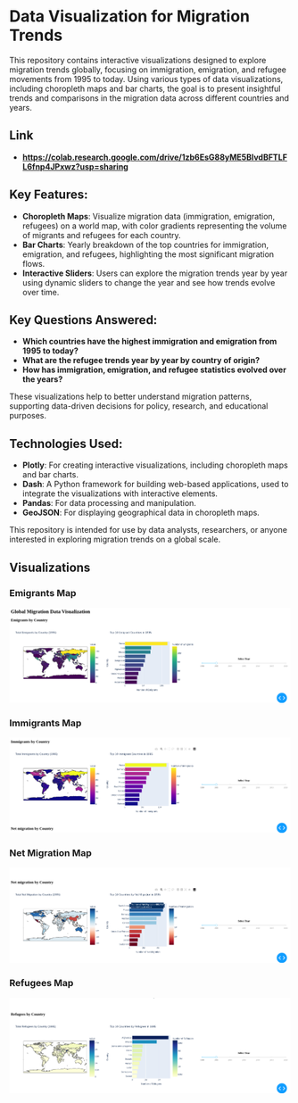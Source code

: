 # Data Visualization for Migration Trends

This repository contains interactive visualizations designed to explore migration trends globally, focusing on immigration, emigration, and refugee movements from 1995 to today. Using various types of data visualizations, including choropleth maps and bar charts, the goal is to present insightful trends and comparisons in the migration data across different countries and years.

## Link
- **https://colab.research.google.com/drive/1zb6EsG88yME5BlvdBFTLFL6fnp4JPxwz?usp=sharing**

## Key Features:
- **Choropleth Maps**: Visualize migration data (immigration, emigration, refugees) on a world map, with color gradients representing the volume of migrants and refugees for each country.
- **Bar Charts**: Yearly breakdown of the top countries for immigration, emigration, and refugees, highlighting the most significant migration flows.
- **Interactive Sliders**: Users can explore the migration trends year by year using dynamic sliders to change the year and see how trends evolve over time.

## Key Questions Answered:
- **Which countries have the highest immigration and emigration from 1995 to today?**
- **What are the refugee trends year by year by country of origin?**
- **How has immigration, emigration, and refugee statistics evolved over the years?**

These visualizations help to better understand migration patterns, supporting data-driven decisions for policy, research, and educational purposes.

## Technologies Used:
- **Plotly**: For creating interactive visualizations, including choropleth maps and bar charts.
- **Dash**: A Python framework for building web-based applications, used to integrate the visualizations with interactive elements.
- **Pandas**: For data processing and manipulation.
- **GeoJSON**: For displaying geographical data in choropleth maps.

This repository is intended for use by data analysts, researchers, or anyone interested in exploring migration trends on a global scale.

 
## Visualizations

### Emigrants Map
![Emigrant Map](https://github.com/Tolga-dev/DataVisulation/blob/main/1.png)

### Immigrants Map
![Immigrant Map](https://github.com/Tolga-dev/DataVisulation/blob/main/2.png)

### Net Migration Map
![Net Migration Map](https://github.com/Tolga-dev/DataVisulation/blob/main/3.png)

### Refugees Map
![Refugee Map](https://github.com/Tolga-dev/DataVisulation/blob/main/4.png)

